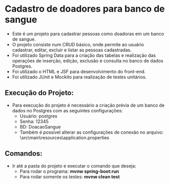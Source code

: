 # Cadastro de doadores para banco de sangue

- Este é um projeto para cadastrar pessoas como doadoras em um banco de sangue.
- O projeto consiste num CRUD básico, onde permite ao usuário cadastrar, editar, excluir e listar as pessoas cadastradas. 
- Foi utilizado Spring Data para a criação das tabelas e realização das operações de inserção, edição, exclusão e consulta no banco de dados Postgres.
- Foi utilizado o HTML e JSF para desenvolvimento do front-end.
- Foi utilizado JUnit e Mockito para realização de testes unitários.

## Execução do Projeto:
- Para execução do projeto é necessário a criação prévia de um banco de dados no Postgres com as seguintes configurações:
    - Usuário: postgres
    - Senha: 12345
    - BD: DoacaoSangue
    - Também é possível alterar as configurações de conexão no arquivo: \src\main\resources\application.properties

## Comandos:
- Ir até a pasta do projeto e executar o comando que deseja:
    - Para rodar o programa: **mvnw spring-boot:run**
    - Para rodar somente os testes: **mvnw clean test**
